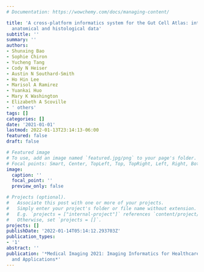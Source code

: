 ```yaml
---
# Documentation: https://wowchemy.com/docs/managing-content/

title: 'A cross-platform informatics system for the Gut Cell Atlas: integrating clinical,
  anatomical and histological data'
subtitle: ''
summary: ''
authors:
- Shunxing Bao
- Sophie Chiron
- Yucheng Tang
- Cody N Heiser
- Austin N Southard-Smith
- Ho Hin Lee
- Marisol A Ramirez
- Yuankai Huo
- Mary K Washington
- Elizabeth A Scoville
- ' others'
tags: []
categories: []
date: '2021-01-01'
lastmod: 2022-01-13T23:14:13-06:00
featured: false
draft: false

# Featured image
# To use, add an image named `featured.jpg/png` to your page's folder.
# Focal points: Smart, Center, TopLeft, Top, TopRight, Left, Right, BottomLeft, Bottom, BottomRight.
image:
  caption: ''
  focal_point: ''
  preview_only: false

# Projects (optional).
#   Associate this post with one or more of your projects.
#   Simply enter your project's folder or file name without extension.
#   E.g. `projects = ["internal-project"]` references `content/project/deep-learning/index.md`.
#   Otherwise, set `projects = []`.
projects: []
publishDate: '2022-01-14T05:14:12.293703Z'
publication_types:
- '1'
abstract: ''
publication: '*Medical Imaging 2021: Imaging Informatics for Healthcare, Research,
  and Applications*'
---
```

